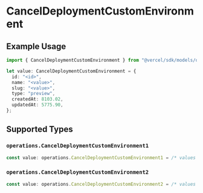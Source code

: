 # CancelDeploymentCustomEnvironment

## Example Usage

```typescript
import { CancelDeploymentCustomEnvironment } from "@vercel/sdk/models/operations/canceldeployment.js";

let value: CancelDeploymentCustomEnvironment = {
  id: "<id>",
  name: "<value>",
  slug: "<value>",
  type: "preview",
  createdAt: 8103.02,
  updatedAt: 5775.90,
};
```

## Supported Types

### `operations.CancelDeploymentCustomEnvironment1`

```typescript
const value: operations.CancelDeploymentCustomEnvironment1 = /* values here */
```

### `operations.CancelDeploymentCustomEnvironment2`

```typescript
const value: operations.CancelDeploymentCustomEnvironment2 = /* values here */
```

